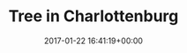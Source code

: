 ---
title:		"Tree in Charlottenburg"
type:		"photos"
mediatype:		"upload"
location:		"Berlin, Germany"
date:		"2017-01-22 16:41:19+00:00"
album:		"experimental"
filename:		"charlottenburg-tree.md"
series:		"outdoors"
cl_public_id:		"experimental/charlottenburg-tree"
cl_version:		1497004489
format:		"tiff"
bytes:		2639480
width:		810
height:		1440
colours:
- "#CFE0F0"
- "#C4D1E4"
- "#323738"
- "#9FC1E0"
- "#3E3B39"
- "#343338"
- "#61686C"
- "#6F6661"
- "#ECE5E2"
- "#98B5D7"
- "#6A6B78"
- "#172023"
- "#191A25"
- "#666B68"
- "#101918"
- "#5C688A"
- "#2E201F"
- "#7C717A"
exposure_mode:		"Auto"
program:		"Aperture-priority AE"
aperture:		"5.0"
focal_length:		"16.0 mm"
iso:		"100"
shutter_speed:		"1/100"
metering:		"Multi-segment"
flash:		"Off, Did not fire"
white_balance:		"Custom"
colour_temp:		"5100"
has_crop:		"false"
orientation:		"Horizontal (normal)"
camera_model:		"NIKON D800"
lens_info:		"16mm f/2.8"
artist: "Matt Finucane"
x_resolution:		"300"
y_resolution:		"300"
---